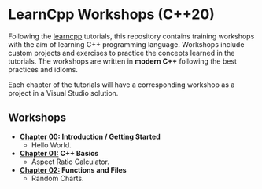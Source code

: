 # LearnCpp Workshops (C++20)

Following the [learncpp](https://www.learncpp.com/) tutorials, this repository
contains training workshops with the aim of learning C++ programming language.
Workshops include custom projects and exercises to practice the concepts learned
in the tutorials. The workshops are written in **modern C++** following the best
practices and idioms.

Each chapter of the tutorials will have a corresponding workshop as a project in
a Visual Studio solution.

## Workshops

- **[Chapter 00:](./projects/Chapter00/) Introduction / Getting Started**
  - Hello World.
- **[Chapter 01:](./projects/Chapter01/) C++ Basics**
  - Aspect Ratio Calculator.
- **[Chapter 02:](./projects/Chapter02/) Functions and Files**
  - Random Charts.
